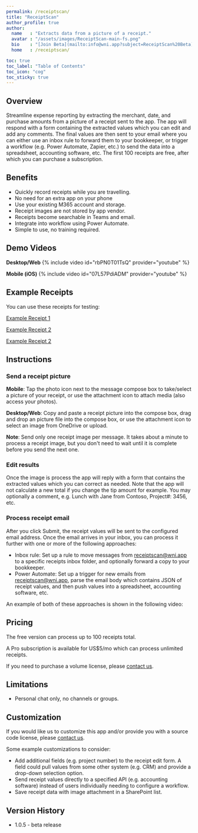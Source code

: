 ```yaml
---
permalink: /receiptscan/
title: "ReceiptScan"
author_profile: true
author:
  name   : "Extracts data from a picture of a receipt."
  avatar : "/assets/images/ReceiptScan-main-fs.png"
  bio    : "[Join Beta](mailto:info@wni.app?subject=ReceiptScan%20Beta)"
  home   : /receiptscan/

toc: true
toc_label: "Table of Contents"
toc_icon: "cog"
toc_sticky: true
---
```

## Overview
Streamline expense reporting by extracting the merchant, date, and purchase amounts from a picture of a receipt sent to the app.  The app will respond with a form containing the extracted values which you can edit and add any comments.  The final values are then sent to your email where you can either use an inbox rule to forward them to your bookkeeper, or trigger a workflow (e.g. Power Automate, Zapier, etc.) to send the data into a spreadsheet, accounting software, etc.  The first 100 receipts are free, after which you can purchase a subscription.

## Benefits

* Quickly record receipts while you are travelling.
* No need for an extra app on your phone
* Use your existing M365 account and storage.
* Receipt images are not stored by app vendor.
* Receipts become searchable in Teams and email.
* Integrate into workflow using Power Automate.
* Simple to use, no training required.

## Demo Videos

**Desktop/Web**
{% include video id="rbPN0T01TsQ" provider="youtube" %}

**Mobile (iOS)**
{% include video id="07L57PdiADM" provider="youtube" %}

## Example Receipts
You can use these receipts for testing:

[Example Receipt 1](/_pages/receiptscan/contoso.png)

[Example Receipt 2](/_pages/receiptscan/main-st.JPG)

[Example Receipt 2](/_pages/receiptscan/main-st.JPG)

## Instructions

### Send a receipt picture
**Mobile**: Tap the photo icon next to the message compose box to take/select a picture of your receipt, or use the attachment icon to attach media (also access your photos).  

**Desktop/Web**:  Copy and paste a receipt picture into the compose box, drag and drop an picture file into the compose box, or use the attachment icon to select an image from OneDrive or upload.

**Note**: Send only one receipt image per message.  It takes about a minute to process a receipt image, but you don't need to wait until it is complete before you send the next one.

### Edit results
Once the image is process the app will reply with a form that contains the extracted values which you can correct as needed.  Note that the app will not calculate a new total if you change the tip amount for example.  You may optionally a comment, e.g. Lunch with Jane from Contoso, Project#: 3456, etc.  

### Process receipt email
After you click Submit, the receipt values will be sent to the configured email address.  Once the email arrives in your inbox, you can process it further with one or more of the following approaches:

* Inbox rule: Set up a rule to move messages from receiptscan@wni.app to a specific receipts inbox folder, and optionally forward a copy to your bookkeeper.
* Power Automate: Set up a trigger for new emails from receiptscan@wni.app, parse the email body which contains JSON of receipt values, and then push values into a spreadsheet, accounting software, etc.

An example of both of these approaches is shown in the following video:

## Pricing

The free version can process up to 100 receipts total.

A Pro subscription is available for US$5/mo which can process unlimited receipts.

If you need to purchase a volume license, please [contact us](mailto:info@wni.app).

## Limitations

* Personal chat only, no channels or groups.

## Customization
If you would like us to customize this app and/or provide you with a source code license, please [contact us](info@wni.app).

Some example customizations to consider:
* Add additional fields (e.g. project number) to the receipt edit form.  A field could pull values from some other system (e.g. CRM) and provide a drop-down selection option.
* Send receipt values directly to a specified API (e.g. accounting software) instead of users individually needing to configure a workflow.
* Save receipt data with image attachment in a SharePoint list.

## Version History

* 1.0.5 - beta release
